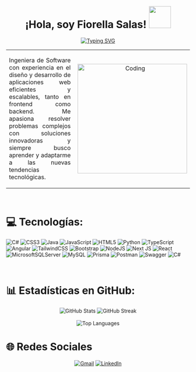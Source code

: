 <h1 align="center">¡Hola, soy Fiorella Salas! <img src="https://i.gifer.com/WG8T.gif" width="60"></h1>
<!--
https://media.giphy.com/media/hvRJCLFzcasrR4ia7z/giphy.gif  #Saludo
https://i.gifer.com/nUq.gif #Gato
https://i.gifer.com/XOsX.gif #Pato
https://i.gifer.com/Y3il.gif #Kirby
https://i.gifer.com/7V0.gif #Hello Kitty
https://i.gifer.com/4Jnt.gif #Stich
https://i.gifer.com/WG8T.gif #Panda
-->
<p align="center">
<a href="https://git.io/typing-svg"><img src="https://readme-typing-svg.herokuapp.com?font=Fira+Code&pause=1000&center=true&width=435&lines=Ingeniera+de+Software;Desarrolladora+Web+Full+Stack;Aprendizaje+Continuo" alt="Typing SVG" /></a>
</p>
<table align="center">
<tr border="none">
<td width="90%" align="justify">
  
Ingeniera de Software con experiencia en el diseño y desarrollo de aplicaciones web eficientes y escalables, tanto en frontend como backend. Me apasiona resolver problemas complejos con soluciones innovadoras y siempre busco aprender y adaptarme a las nuevas tendencias tecnológicas.

</td>
<td width="20%" align="center">
 <img align="right" alt="Coding" width="300" src="https://cdn.dribbble.com/users/1277312/screenshots/14733298/media/39b1045e593737587dd60e42c8422d1f.gif" >
  </td>
</tr>
</table>

<br>

# 💻 Tecnologías:
![C#](https://img.shields.io/badge/c%23-%23239120.svg?style=for-the-badge&logo=csharp&logoColor=white) ![CSS3](https://img.shields.io/badge/css3-%231572B6.svg?style=for-the-badge&logo=css3&logoColor=white) ![Java](https://img.shields.io/badge/java-%23ED8B00.svg?style=for-the-badge&logo=openjdk&logoColor=white) ![JavaScript](https://img.shields.io/badge/javascript-%23323330.svg?style=for-the-badge&logo=javascript&logoColor=%23F7DF1E) ![HTML5](https://img.shields.io/badge/html5-%23E34F26.svg?style=for-the-badge&logo=html5&logoColor=white) ![Python](https://img.shields.io/badge/python-3670A0?style=for-the-badge&logo=python&logoColor=ffdd54) ![TypeScript](https://img.shields.io/badge/typescript-%23007ACC.svg?style=for-the-badge&logo=typescript&logoColor=white) ![Angular](https://img.shields.io/badge/angular-%23DD0031.svg?style=for-the-badge&logo=angular&logoColor=white) ![TailwindCSS](https://img.shields.io/badge/tailwindcss-%2338B2AC.svg?style=for-the-badge&logo=tailwind-css&logoColor=white) ![Bootstrap](https://img.shields.io/badge/bootstrap-%238511FA.svg?style=for-the-badge&logo=bootstrap&logoColor=white) ![NodeJS](https://img.shields.io/badge/node.js-6DA55F?style=for-the-badge&logo=node.js&logoColor=white) ![Next JS](https://img.shields.io/badge/Next-black?style=for-the-badge&logo=next.js&logoColor=white) ![React](https://img.shields.io/badge/react-%2320232a.svg?style=for-the-badge&logo=react&logoColor=%2361DAFB) ![MicrosoftSQLServer](https://img.shields.io/badge/Microsoft%20SQL%20Server-CC2927?style=for-the-badge&logo=microsoft%20sql%20server&logoColor=white) ![MySQL](https://img.shields.io/badge/mysql-4479A1.svg?style=for-the-badge&logo=mysql&logoColor=white) ![Prisma](https://img.shields.io/badge/Prisma-3982CE?style=for-the-badge&logo=Prisma&logoColor=white) ![Postman](https://img.shields.io/badge/Postman-FF6C37?style=for-the-badge&logo=postman&logoColor=white) ![Swagger](https://img.shields.io/badge/-Swagger-%23Clojure?style=for-the-badge&logo=swagger&logoColor=white) ![C#](https://img.shields.io/badge/c%23-%23239120.svg?style=for-the-badge&logo=csharp&logoColor=white)

<br>

# 📊 Estadísticas en GitHub:
<div align="center">
  <img src="https://github-readme-stats.vercel.app/api?username=fioresf&theme=tokyonight&hide_border=false&include_all_commits=false&count_private=false" alt="GitHub Stats" />
  <img src="https://github-readme-streak-stats.herokuapp.com/?user=fioresf&theme=tokyonight&hide_border=false" alt="GitHub Streak" /><br/><br/>
  <img src="https://github-readme-stats.vercel.app/api/top-langs/?username=fioresf&theme=tokyonight&hide_border=false&include_all_commits=false&count_private=false&layout=compact" alt="Top Languages" />
</div>

# 🌐 Redes Sociales

<p align="center">
	<a href="mailto:salasfonsecafiorella@gmail.com"><img src="https://img.icons8.com/bubbles/50/000000/gmail.png" alt="Gmail"/></a>
	<a href="https://www.linkedin.com/in/fiorellasalasfonseca"><img src="https://img.icons8.com/bubbles/50/000000/linkedin.png" alt="LinkedIn"/></a>
</p>

